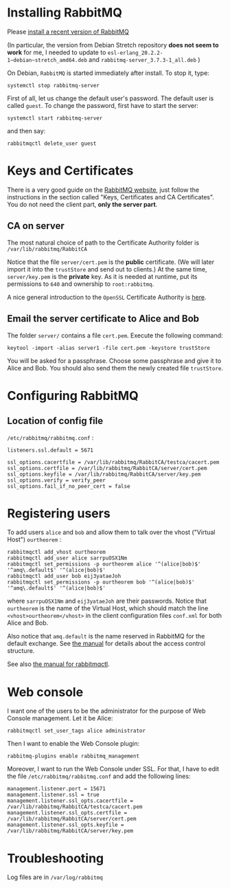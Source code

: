
Installing RabbitMQ
===================

Please [install a recent version of RabbitMQ](https://www.rabbitmq.com/install-debian.html)

(In particular, the version from Debian Stretch repository __does not seem to work__ for me,
I needed to update to 
`esl-erlang_20.2.2-1~debian~stretch_amd64.deb` and `rabbitmq-server_3.7.3-1_all.deb` )

On Debian, `RabbitMQ` is started immediately after install. To stop it, type:

    systemctl stop rabbitmq-server

First of all, let us change the default user's password. The default user is called `guest`.
To change the password, first have to start the server:

    systemctl start rabbitmq-server

and then say:

    rabbitmqctl delete_user guest


Keys and Certificates
=====================

There is a very good guide on the [RabbitMQ website](https://www.rabbitmq.com/ssl.html), just follow the 
instructions in the section called "Keys, Certificates and CA Certificates". You do not need the
client part, **only the server part**. 

CA on server
------------

The  most natural choice of path to the Certificate Authority folder is `/var/lib/rabbitmq/RabbitCA`

Notice that the file `server/cert.pem` is the __public__ certificate. (We will later import it into the
`trustStore` and send out to clients.) At the same time, `server/key.pem` is the __private__ key. As
it is needed at runtime, put its permissions to `640` and ownership to `root:rabbitmq`.

A nice general introduction to the `OpenSSL` Certificate Authority 
is [here](https://jamielinux.com/docs/openssl-certificate-authority/).


Email the server certificate to Alice and Bob
--------------------------------------------

The folder ``server/`` contains a file `cert.pem`. Execute the following command:

    keytool -import -alias server1 -file cert.pem -keystore trustStore

You will be asked for a passphrase. Choose some passphrase and give it to Alice and Bob. You should
also send them the newly created file `trustStore`.



Configuring RabbitMQ
====================

Location of config file
-----------------------

`/etc/rabbitmq/rabbitmq.conf` :
 
    listeners.ssl.default = 5671

    ssl_options.cacertfile = /var/lib/rabbitmq/RabbitCA/testca/cacert.pem
    ssl_options.certfile = /var/lib/rabbitmq/RabbitCA/server/cert.pem
    ssl_options.keyfile = /var/lib/rabbitmq/RabbitCA/server/key.pem
    ssl_options.verify = verify_peer
    ssl_options.fail_if_no_peer_cert = false



Registering users
=================

To add users `alice` and `bob` and allow them to talk over the vhost ("Virtual Host") `ourtheorem` :

    rabbitmqctl add_vhost ourtheorem
    rabbitmqctl add_user alice sarrpuOSX1Nm 
    rabbitmqctl set_permissions -p ourtheorem alice '^(alice|bob)$' '^amq\.default$' '^(alice|bob)$'
    rabbitmqctl add_user bob eij3yataeJoh
    rabbitmqctl set_permissions -p ourtheorem bob '^(alice|bob)$' '^amq\.default$' '^(alice|bob)$'

where `sarrpuOSX1Nm` and `eij3yataeJoh` are their passwords. Notice that `ourtheorem` is the name of the Virtual Host,
which should match the line `<vhost>ourtheorem</vhost>` in the client configuration files `conf.xml` for both Alice
and Bob. 

Also notice that `amq.default` is the name reserved in RabbitMQ for the default exchange. 
See [the manual](https://www.rabbitmq.com/access-control.html) for details about the access control structure.

See also [the manual for rabbitmqctl](https://www.rabbitmq.com/man/rabbitmqctl.1.man.html).

Web console
===========

I want one of the users to be the administrator for the purpose of Web Console
management. Let it be Alice:

    rabbitmqctl set_user_tags alice administrator

Then I want to enable the Web Console plugin:

    rabbitmq-plugins enable rabbitmq_management

Moreover, I want to run the Web Console under SSL. For that, 
I have to edit the file ``/etc/rabbitmq/rabbitmq.conf`` and add the following lines:

    management.listener.port = 15671
    management.listener.ssl = true
    management.listener.ssl_opts.cacertfile = /var/lib/rabbitmq/RabbitCA/testca/cacert.pem
    management.listener.ssl_opts.certfile = /var/lib/rabbitmq/RabbitCA/server/cert.pem
    management.listener.ssl_opts.keyfile = /var/lib/rabbitmq/RabbitCA/server/key.pem

Troubleshooting
===============

Log files are in `/var/log/rabbitmq`

